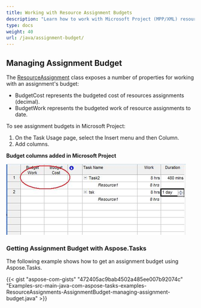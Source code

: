 ```yaml
---
title: Working with Resource Assignment Budgets
description: "Learn how to work with Microsoft Project (MPP/XML) resource assignment budgets using Aspose.Tasks for Java."
type: docs
weight: 40
url: /java/assignment-budget/
---
```


## **Managing Assignment Budget**
The [ResourceAssignment](https://reference.aspose.com/tasks/java/com.aspose.tasks/resourceassignment) class exposes a number of properties for working with an assignment's budget:

- BudgetCost represents the budgeted cost of resources assignments (decimal).
- BudgetWork represents the budgeted work of resource assignments to date.

To see assignment budgets in Microsoft Project:

1. On the Task Usage page, select the Insert menu and then Column.
2. Add columns.

**Budget columns added in Microsoft Project**

![show budget columns in Microsoft Project 2019](assignment-budget_1.png)

### **Getting Assignment Budget with Aspose.Tasks**
The following example shows how to get an assignment budget using Aspose.Tasks.

{{< gist "aspose-com-gists" "472405ac9bab4502a485ee007b92074c" "Examples-src-main-java-com-aspose-tasks-examples-ResourceAssignments-AssignmentBudget-managing-assignment-budget.java" >}}
